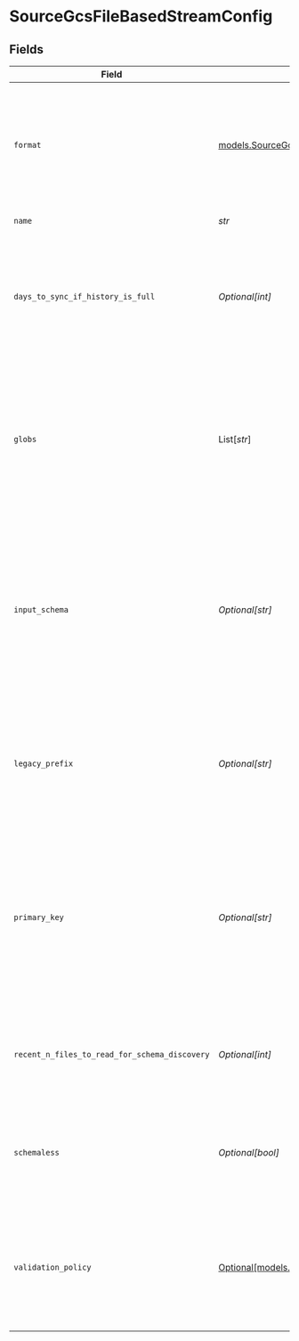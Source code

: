 # SourceGcsFileBasedStreamConfig


## Fields

| Field                                                                                                                                                                                                    | Type                                                                                                                                                                                                     | Required                                                                                                                                                                                                 | Description                                                                                                                                                                                              |
| -------------------------------------------------------------------------------------------------------------------------------------------------------------------------------------------------------- | -------------------------------------------------------------------------------------------------------------------------------------------------------------------------------------------------------- | -------------------------------------------------------------------------------------------------------------------------------------------------------------------------------------------------------- | -------------------------------------------------------------------------------------------------------------------------------------------------------------------------------------------------------- |
| `format`                                                                                                                                                                                                 | [models.SourceGcsFormat](../models/sourcegcsformat.md)                                                                                                                                                   | :heavy_check_mark:                                                                                                                                                                                       | The configuration options that are used to alter how to read incoming files that deviate from the standard formatting.                                                                                   |
| `name`                                                                                                                                                                                                   | *str*                                                                                                                                                                                                    | :heavy_check_mark:                                                                                                                                                                                       | The name of the stream.                                                                                                                                                                                  |
| `days_to_sync_if_history_is_full`                                                                                                                                                                        | *Optional[int]*                                                                                                                                                                                          | :heavy_minus_sign:                                                                                                                                                                                       | When the state history of the file store is full, syncs will only read files that were last modified in the provided day range.                                                                          |
| `globs`                                                                                                                                                                                                  | List[*str*]                                                                                                                                                                                              | :heavy_minus_sign:                                                                                                                                                                                       | The pattern used to specify which files should be selected from the file system. For more information on glob pattern matching look <a href="https://en.wikipedia.org/wiki/Glob_(programming)">here</a>. |
| `input_schema`                                                                                                                                                                                           | *Optional[str]*                                                                                                                                                                                          | :heavy_minus_sign:                                                                                                                                                                                       | The schema that will be used to validate records extracted from the file. This will override the stream schema that is auto-detected from incoming files.                                                |
| `legacy_prefix`                                                                                                                                                                                          | *Optional[str]*                                                                                                                                                                                          | :heavy_minus_sign:                                                                                                                                                                                       | The path prefix configured in v3 versions of the S3 connector. This option is deprecated in favor of a single glob.                                                                                      |
| `primary_key`                                                                                                                                                                                            | *Optional[str]*                                                                                                                                                                                          | :heavy_minus_sign:                                                                                                                                                                                       | The column or columns (for a composite key) that serves as the unique identifier of a record. If empty, the primary key will default to the parser's default primary key.                                |
| `recent_n_files_to_read_for_schema_discovery`                                                                                                                                                            | *Optional[int]*                                                                                                                                                                                          | :heavy_minus_sign:                                                                                                                                                                                       | The number of resent files which will be used to discover the schema for this stream.                                                                                                                    |
| `schemaless`                                                                                                                                                                                             | *Optional[bool]*                                                                                                                                                                                         | :heavy_minus_sign:                                                                                                                                                                                       | When enabled, syncs will not validate or structure records against the stream's schema.                                                                                                                  |
| `validation_policy`                                                                                                                                                                                      | [Optional[models.SourceGcsValidationPolicy]](../models/sourcegcsvalidationpolicy.md)                                                                                                                     | :heavy_minus_sign:                                                                                                                                                                                       | The name of the validation policy that dictates sync behavior when a record does not adhere to the stream schema.                                                                                        |